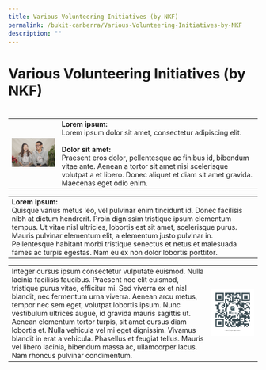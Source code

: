 ```yaml
---
title: Various Volunteering Initiatives (by NKF)​
permalink: /bukit-canberra/Various-Volunteering-Initiatives-by-NKF
description: ""
---
```

# Various Volunteering Initiatives (by NKF)​
# 
<table border="0" width="100%">
	<tr>
		<td width="20%">
			<img src="/images/Events/finding%20love%20at%20chingay.png" style="width=100px;height=auto;"/>
		</td>
		<td width="80%">
			<b>Lorem ipsum:</b><br>
			Lorem ipsum dolor sit amet, consectetur adipiscing elit. 
			<br><br>
			<b>Dolor sit amet:</b><br>
			Praesent eros dolor, pellentesque ac finibus id, bibendum vitae ante. Aenean a tortor sit amet nisi scelerisque volutpat a et libero. Donec aliquet et diam sit amet gravida. Maecenas eget odio enim. 
		</td>
	</tr>
</table>

<table border="0" width="100%">
	<tr>
		<td>
			<b>Lorem ipsum:</b><br>
			Quisque varius metus leo, vel pulvinar enim tincidunt id. Donec facilisis nibh at dictum hendrerit. Proin dignissim tristique ipsum elementum tempus. Ut vitae nisl ultricies, lobortis est sit amet, scelerisque purus. Mauris pulvinar elementum elit, a elementum justo pulvinar in. Pellentesque habitant morbi tristique senectus et netus et malesuada fames ac turpis egestas. Nam eu ex non dolor lobortis porttitor.
		</td>
	</tr>
</table>

<table border="0" width="100%">
	<tr>
		<td width="80%">
			Integer cursus ipsum consectetur vulputate euismod. Nulla lacinia facilisis faucibus. Praesent nec elit euismod, tristique purus vitae, efficitur mi. Sed viverra ex et nisl blandit, nec fermentum urna viverra. Aenean arcu metus, tempor nec sem eget, volutpat lobortis ipsum. Nunc vestibulum ultrices augue, id gravida mauris sagittis ut. Aenean elementum tortor turpis, sit amet cursus diam lobortis et. Nulla vehicula vel mi eget dignissim. Vivamus blandit in erat a vehicula. Phasellus et feugiat tellus. Mauris vel libero lacinia, bibendum massa ac, ullamcorper lacus. Nam rhoncus pulvinar condimentum.
		</td>
		<td width="20%">
			<img src="/images/qrcode.png" style="width=200px;height=auto;"/>
		</td>
	</tr>
</table>